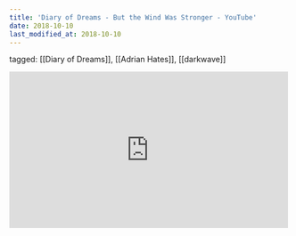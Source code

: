 ```yaml
---
title: 'Diary of Dreams - But the Wind Was Stronger - YouTube'
date: 2018-10-10
last_modified_at: 2018-10-10
---
```

tagged: [[Diary of Dreams]], [[Adrian Hates]], [[darkwave]]
<iframe allow="accelerometer; autoplay; clipboard-write; encrypted-media; gyroscope; picture-in-picture" allowfullscreen="" frameborder="0" height="281" id="youtube_iframe" src="https://www.youtube.com/embed/aO5XrVdoebA?feature=oembed&amp;enablejsapi=1&amp;origin=https://safe.txmblr.com&amp;wmode=opaque" width="500"></iframe>